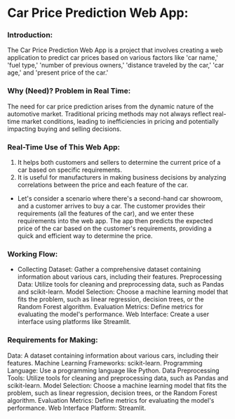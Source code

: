 # Car Price Prediction Web App:

### Introduction:
The Car Price Prediction Web App is a project that involves creating a web application to predict car prices based on various factors like 'car name,' 'fuel type,' 'number of previous owners,' 'distance traveled by the car,' 'car age,' and 'present price of the car.'

### Why (Need)? Problem in Real Time:
The need for car price prediction arises from the dynamic nature of the automotive market. Traditional pricing methods may not always reflect real-time market conditions, leading to inefficiencies in pricing and potentially impacting buying and selling decisions.

### Real-Time Use of This Web App:
1) It helps both customers and sellers to determine the current price of a car based on specific requirements.
2) It is useful for manufacturers in making business decisions by analyzing correlations between the price and each feature of the car.
 - Let's consider a scenario where there's a second-hand car showroom, and a customer arrives to buy a car. The customer provides their requirements (all the features of the car), and we enter these requirements into the web app. The app then predicts the expected price of the car based on the customer's requirements, providing a quick and efficient way to determine the price.

### Working Flow:
 - Collecting Dataset: Gather a comprehensive dataset containing information about various cars, including their features.
Preprocessing Data: Utilize tools for cleaning and preprocessing data, such as Pandas and scikit-learn.
Model Selection: Choose a machine learning model that fits the problem, such as linear regression, decision trees, or the Random Forest algorithm.
Evaluation Metrics: Define metrics for evaluating the model's performance.
Web Interface: Create a user interface using platforms like Streamlit.

### Requirements for Making:
Data: A dataset containing information about various cars, including their features.
Machine Learning Frameworks: scikit-learn.
Programming Language: Use a programming language like Python.
Data Preprocessing Tools: Utilize tools for cleaning and preprocessing data, such as Pandas and scikit-learn.
Model Selection: Choose a machine learning model that fits the problem, such as linear regression, decision trees, or the Random Forest algorithm.
Evaluation Metrics: Define metrics for evaluating the model's performance.
Web Interface Platform: Streamlit.
